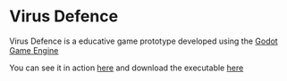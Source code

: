 Virus Defence
============

Virus Defence is a educative game prototype developed using the [Godot Game Engine](http://www.godotengine.org/)

You can see it in action [here](https://www.youtube.com/watch?v=_QXGIfA50Xw&feature=youtu.be) and download the executable [here](https://www.dropbox.com/sh/3d4elvu0rrqvt5t/AAA5xhJeYDUnN3L2dwdmwQnRa?dl=0)
